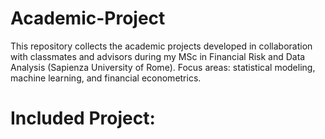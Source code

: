 # Academic-Project

This repository collects the academic projects developed in collaboration with classmates and advisors during my MSc in Financial Risk and Data Analysis (Sapienza University of Rome). Focus areas: statistical modeling, machine learning, and financial econometrics.

# Included Project:

